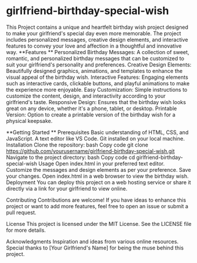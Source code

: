 # girlfriend-birthday-special-wish
This Project contains a unique and heartfelt birthday wish project designed to make your girlfriend's special day even more memorable. The project includes personalized messages, creative design elements, and interactive features to convey your love and affection in a thoughtful and innovative way.
**Features
**
Personalized Birthday Messages: A collection of sweet, romantic, and personalized birthday messages that can be customized to suit your girlfriend's personality and preferences.
Creative Design Elements: Beautifully designed graphics, animations, and templates to enhance the visual appeal of the birthday wish.
Interactive Features: Engaging elements such as interactive cards, clickable buttons, and playful animations to make the experience more enjoyable.
Easy Customization: Simple instructions to customize the content, design, and interactivity according to your girlfriend's taste.
Responsive Design: Ensures that the birthday wish looks great on any device, whether it's a phone, tablet, or desktop.
Printable Version: Option to create a printable version of the birthday wish for a physical keepsake.

**Getting Started
**
Prerequisites
Basic understanding of HTML, CSS, and JavaScript.
A text editor like VS Code.
Git installed on your local machine.
Installation
Clone the repository:
bash
Copy code
git clone https://github.com/yourusername/girlfriend-birthday-special-wish.git
Navigate to the project directory:
bash
Copy code
cd girlfriend-birthday-special-wish
Usage
Open index.html in your preferred text editor.
Customize the messages and design elements as per your preference.
Save your changes.
Open index.html in a web browser to view the birthday wish.
Deployment
You can deploy this project on a web hosting service or share it directly via a link for your girlfriend to view online.

Contributing
Contributions are welcome! If you have ideas to enhance this project or want to add more features, feel free to open an issue or submit a pull request.

License
This project is licensed under the MIT License. See the LICENSE file for more details.

Acknowledgments
Inspiration and ideas from various online resources.
Special thanks to [Your Girlfriend's Name] for being the muse behind this project.
